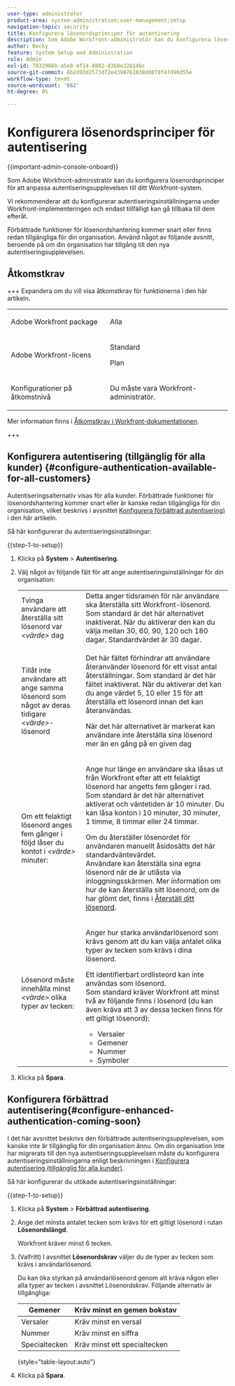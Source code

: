```yaml
---
user-type: administrator
product-area: system-administration;user-management;setup
navigation-topic: security
title: Konfigurera lösenordsprinciper för autentisering
description: Som Adobe Workfront-administratör kan du konfigurera lösenordsprinciper för att anpassa autentiseringsupplevelsen till ditt Workfront-system.
author: Becky
feature: System Setup and Administration
role: Admin
exl-id: 7832986b-a5e8-4f14-8802-d3b8e32b14bc
source-git-commit: 6b2d93d2573d72e4390761038d8078f47d96d55e
workflow-type: tm+mt
source-wordcount: '662'
ht-degree: 0%

---
```


# Konfigurera lösenordsprinciper för autentisering

{{important-admin-console-onboard}}

Som Adobe Workfront-administratör kan du konfigurera lösenordsprinciper för att anpassa autentiseringsupplevelsen till ditt Workfront-system.

Vi rekommenderar att du konfigurerar autentiseringsinställningarna under Workfront-implementeringen och endast tillfälligt kan gå tillbaka till dem efteråt.

Förbättrade funktioner för lösenordshantering kommer snart eller finns redan tillgängliga för din organisation. Använd något av följande avsnitt, beroende på om din organisation har tillgång till den nya autentiseringsupplevelsen.

## Åtkomstkrav

+++ Expandera om du vill visa åtkomstkrav för funktionerna i den här artikeln.

<table style="table-layout:auto"> 
 <col> 
 <col> 
 <tbody> 
  <tr> 
   <td role="rowheader">Adobe Workfront package</td> 
   <td><p>Alla</p></td> 
  </tr> 
  <tr> 
   <td role="rowheader">Adobe Workfront-licens</td> 
   <td><p>Standard</p><p>Plan</p></td> 
  </tr> 
  <tr> 
   <td role="rowheader">Konfigurationer på åtkomstnivå</td> 
   <td> <p>Du måste vara Workfront-administratör.</p> </p> </td> 
  </tr> 
 </tbody> 
</table>

Mer information finns i [Åtkomstkrav i Workfront-dokumentationen](/help/quicksilver/administration-and-setup/add-users/access-levels-and-object-permissions/access-level-requirements-in-documentation.md).

+++

## Konfigurera autentisering (tillgänglig för alla kunder) {#configure-authentication-available-for-all-customers}

Autentiseringsalternativ visas för alla kunder. Förbättrade funktioner för lösenordshantering kommer snart eller är kanske redan tillgängliga för din organisation, vilket beskrivs i avsnittet [Konfigurera förbättrad autentisering)](#configure-enhanced-authentication-coming-soon) i den här artikeln.

Så här konfigurerar du autentiseringsinställningar:

{{step-1-to-setup}}

1. Klicka på **System** > **Autentisering**.

1. Välj något av följande fält för att ange autentiseringsinställningar för din organisation:

   <table style="table-layout:auto"> 
    <col> 
    <col> 
    <tbody> 
     <tr> 
      <td role="rowheader">Tvinga användare att återställa sitt lösenord var <em>&lt;värde&gt;</em> dag</td> 
      <td>Detta anger tidsramen för när användare ska återställa sitt Workfront-lösenord. Som standard är det här alternativet inaktiverat. När du aktiverar den kan du välja mellan 30, 60, 90, 120 och 180 dagar. Standardvärdet är 30 dagar.</td> 
     </tr> 
     <tr> 
      <td role="rowheader">Tillåt inte användare att ange samma lösenord som något av deras tidigare <em>&lt;värde&gt;</em>-lösenord</td> 
      <td> <p>Det här fältet förhindrar att användare återanvänder lösenord för ett visst antal återställningar. Som standard är det här fältet inaktiverat. När du aktiverar det kan du ange värdet 5, 10 eller 15 för att återställa ett lösenord innan det kan återanvändas.</p> <p>När det här alternativet är markerat kan användare inte återställa sina lösenord mer än en gång på en given dag</p> </td> 
     </tr> 
     <tr> 
      <td role="rowheader">Om ett felaktigt lösenord anges fem gånger i följd låser du kontot i <em>&lt;värde&gt;</em> minuter: </td> 
      <td> <p>Ange hur länge en användare ska låsas ut från Workfront efter att ett felaktigt lösenord har angetts fem gånger i rad. Som standard är det här alternativet aktiverat och väntetiden är 10 minuter. Du kan låsa konton i 10 minuter, 30 minuter, 1 timme, 8 timmar eller 24 timmar. </p> <p>Om du återställer lösenordet för användaren manuellt åsidosätts det här standardväntevärdet. <br>Användare kan återställa sina egna lösenord när de är utlåsta via inloggningsskärmen. Mer information om hur de kan återställa sitt lösenord, om de har glömt det, finns i <a href="../../../workfront-basics/manage-your-account-and-profile/managing-your-workfront-account/reset-your-password.md" class="MCXref xref">Återställ ditt lösenord</a>.</p> </td> 
     </tr> 
     <tr> 
      <td role="rowheader">Lösenord måste innehålla minst <em>&lt;värde&gt;</em> olika typer av tecken:</td> 
      <td> <p>Anger hur starka användarlösenord som krävs genom att du kan välja antalet olika typer av tecken som krävs i dina lösenord.</p> <p>Ett identifierbart ordlisteord kan inte användas som lösenord.<br>Som standard kräver Workfront att minst två av följande finns i lösenord (du kan även kräva att 3 av dessa tecken finns för ett giltigt lösenord): </p> 
       <ul> 
        <li>Versaler</li> 
        <li>Gemener</li> 
        <li>Nummer</li> 
        <li>Symboler</li> 
       </ul> </td> 
     </tr> 
    </tbody> 
   </table>

1. Klicka på **Spara**.

## Konfigurera förbättrad autentisering{#configure-enhanced-authentication-coming-soon}

I det här avsnittet beskrivs den förbättrade autentiseringsupplevelsen, som kanske inte är tillgänglig för din organisation ännu. Om din organisation inte har migrerats till den nya autentiseringsupplevelsen måste du konfigurera autentiseringsinställningarna enligt beskrivningen i [Konfigurera autentisering (tillgänglig för alla kunder)](#configure-authentication-available-for-all-customers).

Så här konfigurerar du utökade autentiseringsinställningar:

{{step-1-to-setup}}

1. Klicka på **System** > **Förbättrad autentisering**.
1. Ange det minsta antalet tecken som krävs för ett giltigt lösenord i rutan **Lösenordslängd**.

   Workfront kräver minst 6 tecken.

1. (Valfritt) I avsnittet **Lösenordskrav** väljer du de typer av tecken som krävs i användarlösenord.

   Du kan öka styrkan på användarlösenord genom att kräva någon eller alla typer av tecken i avsnittet Lösenordskrav. Följande alternativ är tillgängliga:

   | Gemener | Kräv minst en gemen bokstav |
   |---|---|
   | Versaler | Kräv minst en versal |
   | Nummer | Kräv minst en siffra |
   | Specialtecken | Kräv minst ett specialtecken |

   {style="table-layout:auto"}

1. Klicka på **Spara**.
